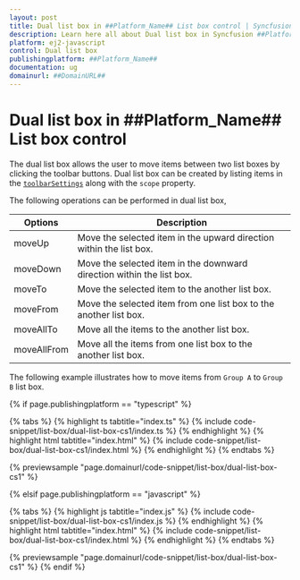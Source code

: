 ```yaml
---
layout: post
title: Dual list box in ##Platform_Name## List box control | Syncfusion
description: Learn here all about Dual list box in Syncfusion ##Platform_Name## List box control of Syncfusion Essential JS 2 and more.
platform: ej2-javascript
control: Dual list box 
publishingplatform: ##Platform_Name##
documentation: ug
domainurl: ##DomainURL##
---
```


# Dual list box in ##Platform_Name## List box control

The dual list box allows the user to move items between two list boxes by clicking the toolbar buttons. Dual list box can be created by listing items in the [`toolbarSettings`](../api/list-box/#toolbarsettings) along with the `scope` property.

The following operations can be performed in dual list box,

| Options | Description |
|------|-------------|
| moveUp | Move the selected item in the upward direction within the list box. |
| moveDown | Move the selected item in the downward direction within the list box. |
| moveTo |  Move the selected item to the another list box. |
| moveFrom | Move the selected item from one list box to the another list box. |
| moveAllTo | Move all the items to the another list box. |
| moveAllFrom |  Move all the items from one list box to the another list box. |

The following example illustrates how to move items from `Group A` to `Group B` list box.

{% if page.publishingplatform == "typescript" %}

 {% tabs %}
{% highlight ts tabtitle="index.ts" %}
{% include code-snippet/list-box/dual-list-box-cs1/index.ts %}
{% endhighlight %}
{% highlight html tabtitle="index.html" %}
{% include code-snippet/list-box/dual-list-box-cs1/index.html %}
{% endhighlight %}
{% endtabs %}
        
{% previewsample "page.domainurl/code-snippet/list-box/dual-list-box-cs1" %}

{% elsif page.publishingplatform == "javascript" %}

{% tabs %}
{% highlight js tabtitle="index.js" %}
{% include code-snippet/list-box/dual-list-box-cs1/index.js %}
{% endhighlight %}
{% highlight html tabtitle="index.html" %}
{% include code-snippet/list-box/dual-list-box-cs1/index.html %}
{% endhighlight %}
{% endtabs %}

{% previewsample "page.domainurl/code-snippet/list-box/dual-list-box-cs1" %}
{% endif %}